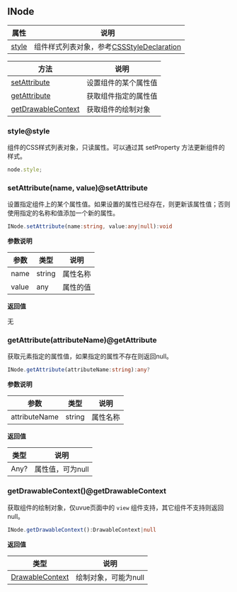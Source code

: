 ## INode

| 属性										| 说明										|
|--------------------------------------		|--------------------------					|
| [style](#style)							| 组件样式列表对象，参考[CSSStyleDeclaration](cssstyle.md)|


| 方法										| 说明										|
|--------------------------------------		|--------------------------					|
| [setAttribute](#setAttribute)				| 设置组件的某个属性值							|
| [getAttribute](#getAttribute)				| 获取组件指定的属性值							|
| [getDrawableContext](#getAttribute)		| 获取组件的绘制对象							|


### style@style  

组件的CSS样式列表对象，只读属性。可以通过其 setProperty 方法更新组件的样式。  

```ts
node.style;
```


### setAttribute(name, value)@setAttribute

设置指定组件上的某个属性值。如果设置的属性已经存在，则更新该属性值；否则使用指定的名称和值添加一个新的属性。

```ts
INode.setAttribute(name:string, value:any|null):void
```

**参数说明**

| 参数	| 类型		| 说明		|
|-------|--------	|------		|
| name	| string	| 属性名称	|
| value	| any		| 属性的值	|

**返回值**

无


### getAttribute(attributeName)@getAttribute

获取元素指定的属性值，如果指定的属性不存在则返回null。

```ts
INode.getAttribute(attributeName:string):any?
```

**参数说明**

| 参数			| 类型		| 说明		|
|---------------|--------	|------		|
| attributeName	| string	| 属性名称	|

**返回值**

| 类型	| 说明				|
|------	|----------			|
| Any?	| 属性值，可为null	|


### getDrawableContext()@getDrawableContext

获取组件的绘制对象，仅uvue页面中的 `view` 组件支持，其它组件不支持则返回null。

```ts
INode.getDrawableContext():DrawableContext|null
```

**返回值**

| 类型	| 说明				|
|------	|----------			|
| [DrawableContext](drawablecontext.md)	| 绘制对象，可能为null	|

